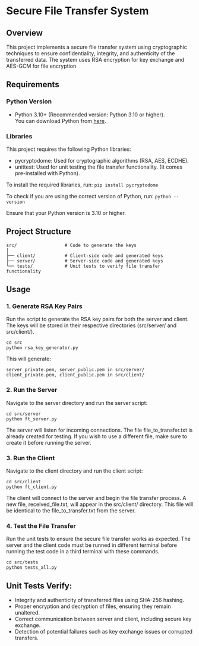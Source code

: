 # Secure File Transfer System

## Overview
This project implements a secure file transfer system using cryptographic techniques to ensure confidentiality, integrity, and authenticity of the transferred data. The system uses RSA encryption for key exchange and AES-GCM for file encryption

## Requirements

### Python Version
- Python 3.10+ (Recommended version: Python 3.10 or higher).  
  You can download Python from [here](https://www.python.org/downloads/).

### Libraries
This project requires the following Python libraries:
- pycryptodome: Used for cryptographic algorithms (RSA, AES, ECDHE).
- unittest: Used for unit testing the file transfer functionality. (It comes pre-installed with Python).

To install the required libraries, run:
`pip install pycryptodome`


To check if you are using the correct version of Python, run:
`python --version`

Ensure that your Python version is 3.10 or higher.

## Project Structure


```
src/                  # Code to generate the keys
│
├── client/           # Client-side code and generated keys
├── server/           # Server-side code and generated keys
└── tests/            # Unit tests to verify file transfer functionality
```

## Usage
### 1. Generate RSA Key Pairs
Run the script to generate the RSA key pairs for both the server and client. The keys will be stored in their respective directories (src/server/ and src/client/).
```
cd src
python rsa_key_generator.py
```
This will generate:
```
server_private.pem, server_public.pem in src/server/
client_private.pem, client_public.pem in src/client/
```

### 2. Run the Server
Navigate to the server directory and run the server script:
```
cd src/server
python ft_server.py
```
The server will listen for incoming connections. The file file_to_transfer.txt is already created for testing. If you wish to use a different file, make sure to create it before running the server.

### 3. Run the Client
Navigate to the client directory and run the client script:
```
cd src/client
python ft_client.py
```
The client will connect to the server and begin the file transfer process. A new file, received_file.txt, will appear in the src/client/ directory. This file will be identical to the file_to_transfer.txt from the server.

### 4. Test the File Transfer
Run the unit tests to ensure the secure file transfer works as expected. The server and the client code must be runned in different terminal before running the test code in a third terminal with these commands.
```
cd src/tests
python tests_all.py
```

## Unit Tests Verify:

- Integrity and authenticity of transferred files using SHA-256 hashing.
- Proper encryption and decryption of files, ensuring they remain unaltered.
- Correct communication between server and client, including secure key exchange.
- Detection of potential failures such as key exchange issues or corrupted transfers.
